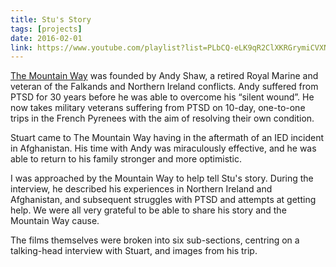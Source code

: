 ```yaml
---
title: Stu's Story
tags: [projects]
date: 2016-02-01
link: https://www.youtube.com/playlist?list=PLbCQ-eLK9qR2ClXKRGrymiCVXNkZtV8eO
---
```


[The Mountain Way](https://www.mountainway.org/) was founded by Andy Shaw, a retired Royal Marine and veteran of the Falkands and Northern Ireland conflicts. Andy suffered from PTSD for 30 years before he was able to overcome his “silent wound”. He now takes military veterans suffering from PTSD on 10-day, one-to-one trips in the French Pyrenees with the aim of resolving their own condition.

Stuart came to The Mountain Way having in the aftermath of an IED incident in Afghanistan. His time with Andy was miraculously effective, and he was able to return to his family stronger and more optimistic.

I was approached by the Mountain Way to help tell Stu's story. During the interview, he described his experiences in Northern Ireland and Afghanistan, and subsequent struggles with PTSD and attempts at getting help. We were all very grateful to be able to share his story and the Mountain Way cause.

The films themselves were broken into six sub-sections, centring on a talking-head interview with Stuart, and images from his trip.
